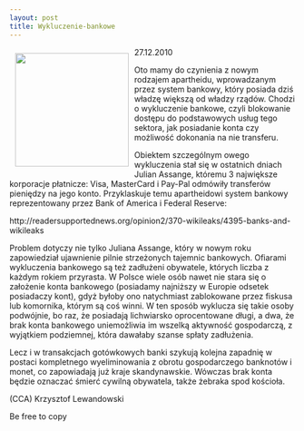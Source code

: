 ```yaml
---
layout: post
title: Wykluczenie-bankowe
---
```


<p><img src="{{site.baseurl}}\public\pictures\465.assange.jpg" align="left" style="margin: 10px 10px" width="200"><!--56-->
27.12.2010</p><p>Oto mamy do czynienia z nowym rodzajem apartheidu, wprowadzanym przez system bankowy, który posiada dziś władzę większą od władzy rządów. Chodzi o wykluczenie bankowe, czyli blokowanie dostępu do podstawowych usług tego sektora, jak posiadanie konta czy możliwość dokonania na nie transferu. </p><p>Obiektem szczególnym owego wykluczenia stał się w ostatnich dniach Julian Assange, któremu 3 największe korporacje płatnicze: Visa, MasterCard i Pay-Pal odmówiły transferów pieniędzy na jego konto. Przyklaskuje temu apartheidowi system bankowy reprezentowany przez Bank of America i Federal Reserve:</p><p>http://readersupportednews.org/opinion2/370-wikileaks/4395-banks-and-wikileaks</p><p>Problem dotyczy nie tylko Juliana Assange, który w nowym roku zapowiedział ujawnienie pilnie strzeżonych tajemnic bankowych. Ofiarami wykluczenia bankowego są też zadłużeni obywatele, których liczba z każdym rokiem przyrasta. W Polsce wiele osób nawet nie stara się o założenie konta bankowego (posiadamy najniższy w Europie odsetek posiadaczy kont), gdyż byłoby ono natychmiast zablokowane przez fiskusa lub komornika, którym są coś winni. W ten sposób wyklucza się takie osoby podwójnie, bo raz, że posiadają  lichwiarsko oprocentowane długi, a dwa, że brak konta bankowego uniemożliwia im wszelką aktywność gospodarczą, z wyjątkiem podziemnej, która dawałaby szanse spłaty zadłużenia.</p><p>Lecz i w transakcjach gotówkowych banki szykują kolejna zapadnię w postaci kompletnego wyeliminowania z obrotu gospodarczego banknotów i monet, co zapowiadają już kraje skandynawskie. Wówczas brak konta będzie oznaczać śmierć cywilną obywatela, także żebraka spod kościoła.</p><p>(CCA) Krzysztof Lewandowski</p><p>Be free to copy</p><p> </p>